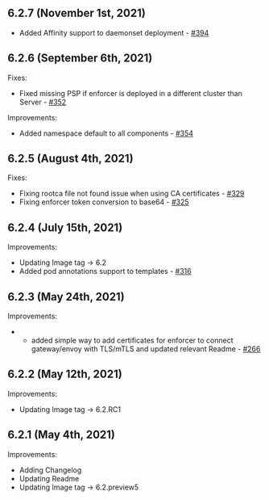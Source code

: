 ## 6.2.7 (November 1st, 2021)
* Added Affinity support to daemonset deployment - [#394](https://github.com/aquasecurity/aqua-helm/pull/394)

## 6.2.6 (September 6th, 2021)
Fixes:
* Fixed missing PSP if enforcer is deployed in a different cluster than Server - [#352](https://github.com/aquasecurity/aqua-helm/pull/352)

Improvements:
* Added namespace default to all components - [#354](https://github.com/aquasecurity/aqua-helm/pull/354)

## 6.2.5 (August 4th, 2021)

Fixes:
* Fixing rootca file not found issue when using CA certificates - [#329](https://github.com/aquasecurity/aqua-helm/pull/329)
* Fixing enforcer token conversion to base64 - [#325](https://github.com/aquasecurity/aqua-helm/pull/325)

## 6.2.4 (July 15th, 2021)

Improvements:
* Updating Image tag -> 6.2
* Added pod annotations support to templates - [#316](https://github.com/aquasecurity/aqua-helm/pull/316)

## 6.2.3 (May 24th, 2021)

Improvements:
* * added simple way to add certificates for enforcer to connect gateway/envoy with TLS/mTLS and updated relevant Readme - [#266](https://github.com/aquasecurity/aqua-helm/pull/266)


## 6.2.2 (May 12th, 2021)

Improvements:
* Updating Image tag -> 6.2.RC1


## 6.2.1 (May 4th, 2021)

Improvements:
* Adding Changelog
* Updating Readme
* Updating Image tag ->  6.2.preview5
